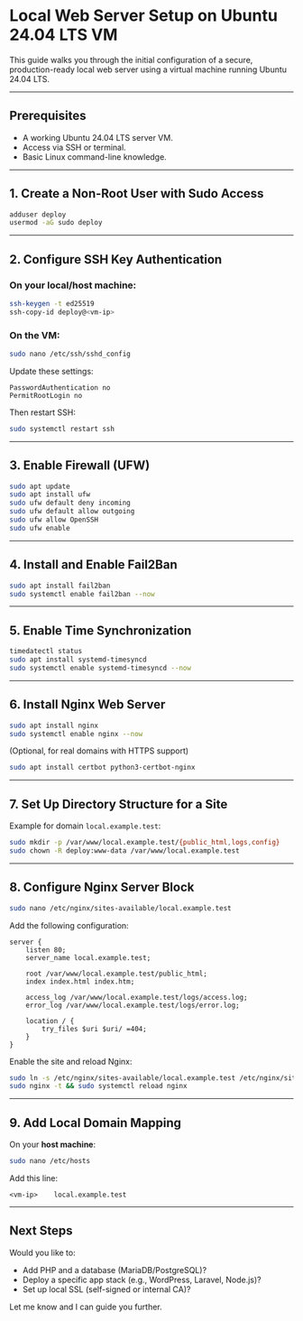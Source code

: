 
# Local Web Server Setup on Ubuntu 24.04 LTS VM

This guide walks you through the initial configuration of a secure, production-ready local web server using a virtual machine running Ubuntu 24.04 LTS.

---

## Prerequisites
- A working Ubuntu 24.04 LTS server VM.
- Access via SSH or terminal.
- Basic Linux command-line knowledge.

---

## 1. Create a Non-Root User with Sudo Access
```bash
adduser deploy
usermod -aG sudo deploy
```

---

## 2. Configure SSH Key Authentication
### On your local/host machine:
```bash
ssh-keygen -t ed25519
ssh-copy-id deploy@<vm-ip>
```

### On the VM:
```bash
sudo nano /etc/ssh/sshd_config
```
Update these settings:
```text
PasswordAuthentication no
PermitRootLogin no
```
Then restart SSH:
```bash
sudo systemctl restart ssh
```

---

## 3. Enable Firewall (UFW)
```bash
sudo apt update
sudo apt install ufw
sudo ufw default deny incoming
sudo ufw default allow outgoing
sudo ufw allow OpenSSH
sudo ufw enable
```

---

## 4. Install and Enable Fail2Ban
```bash
sudo apt install fail2ban
sudo systemctl enable fail2ban --now
```

---

## 5. Enable Time Synchronization
```bash
timedatectl status
sudo apt install systemd-timesyncd
sudo systemctl enable systemd-timesyncd --now
```

---

## 6. Install Nginx Web Server
```bash
sudo apt install nginx
sudo systemctl enable nginx --now
```

(Optional, for real domains with HTTPS support)
```bash
sudo apt install certbot python3-certbot-nginx
```

---

## 7. Set Up Directory Structure for a Site
Example for domain `local.example.test`:
```bash
sudo mkdir -p /var/www/local.example.test/{public_html,logs,config}
sudo chown -R deploy:www-data /var/www/local.example.test
```

---

## 8. Configure Nginx Server Block
```bash
sudo nano /etc/nginx/sites-available/local.example.test
```
Add the following configuration:
```nginx
server {
    listen 80;
    server_name local.example.test;

    root /var/www/local.example.test/public_html;
    index index.html index.htm;

    access_log /var/www/local.example.test/logs/access.log;
    error_log /var/www/local.example.test/logs/error.log;

    location / {
        try_files $uri $uri/ =404;
    }
}
```
Enable the site and reload Nginx:
```bash
sudo ln -s /etc/nginx/sites-available/local.example.test /etc/nginx/sites-enabled/
sudo nginx -t && sudo systemctl reload nginx
```

---

## 9. Add Local Domain Mapping
On your **host machine**:
```bash
sudo nano /etc/hosts
```
Add this line:
```text
<vm-ip>    local.example.test
```

---

## Next Steps
Would you like to:
- Add PHP and a database (MariaDB/PostgreSQL)?
- Deploy a specific app stack (e.g., WordPress, Laravel, Node.js)?
- Set up local SSL (self-signed or internal CA)?

Let me know and I can guide you further.
